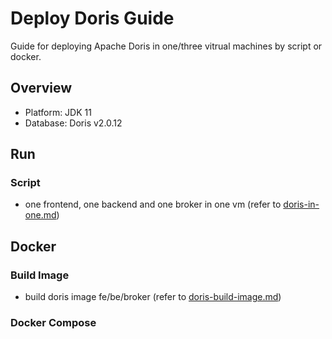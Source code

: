 # Deploy Doris Guide

Guide for deploying Apache Doris in one/three vitrual machines by script or docker.  

## Overview

- Platform: JDK 11
- Database: Doris v2.0.12


## Run

### Script
- one frontend, one backend and one broker in one vm (refer to [doris-in-one.md](./doris-in-one/doris-in-one.md))



## Docker

### Build Image

- build doris image fe/be/broker (refer to [doris-build-image.md](./build/doris-build-image.md))


### Docker Compose
